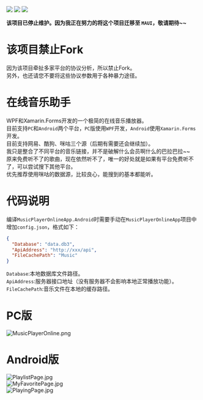 ![](https://img.shields.io/badge/build-passing-brightgreen)
![](https://img.shields.io/github/license/JiuLing-zhang/MusicPlayerOnline)
![](https://img.shields.io/github/v/release/JiuLing-zhang/MusicPlayerOnline)   

**该项目已停止维护。因为我正在努力的将这个项目迁移至 `MAUI`，敬请期待~~**

# 该项目禁止Fork
因为该项目牵扯多家平台的协议分析，所以禁止Fork。  
另外，也还请您不要将这些协议参数用于各种暴力途径。  

# 在线音乐助手
WPF和Xamarin.Forms开发的一个极简的在线音乐播放器。  
目前支持`PC`和`Android`两个平台，`PC`版使用`WPF`开发，`Android`使用`Xamarin.Forms`开发。  
目前支持网易、酷狗、咪咕三个源（后期有需要还会继续加）。  
我只是整合了不同平台的音乐链接，并不是破解什么会员啊什么的巴拉巴拉~~  
原来免费听不了的歌曲，现在依然听不了，唯一的好处就是如果有平台免费听不了，可以尝试搜下其他平台。  
优先推荐使用咪咕的数据源，比较良心，能搜到的基本都能听。  

# 代码说明
编译`MusicPlayerOnlineApp.Android`时需要手动在`MusicPlayerOnlineApp`项目中增加`config.json`，格式如下：

```json
{
  "Database": "data.db3",
  "ApiAddress": "http://xxx/api",
  "FileCachePath": "Music"
}
```
`Database`:本地数据库文件路径。  
`ApiAddress`:服务器接口地址（没有服务器不会影响本地正常播放功能）。  
`FileCachePath`:音乐文件在本地的缓存路径。  

# PC版  
![MusicPlayerOnline.png](https://i.loli.net/2021/08/28/b5d4BIwO7LHhFCi.png)  

# Android版  
![PlaylistPage.jpg](https://i.loli.net/2021/10/19/YN5iwdPuMeKqVyS.jpg)  
![MyFavoritePage.jpg](https://i.loli.net/2021/10/19/brKE7t8c2WukDhN.jpg)  
![PlayingPage.jpg](https://i.loli.net/2021/10/19/M86Dj9RYt1GyenV.jpg)  
